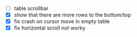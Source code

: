 -   [ ] table scrollbar
-   [x] show that there are more rows to the bottom/top
-   [x] fix crash on cursor move in empty table
-   [x] fix horizontal scroll not worky

